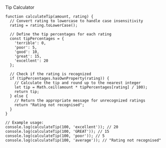Tip Calculator

    function calculateTip(amount, rating) {
      // Convert rating to lowercase to handle case insensitivity
      rating = rating.toLowerCase();
      
      // Define the tip percentages for each rating
      const tipPercentages = {
        'terrible': 0,
        'poor': 5,
        'good': 10,
        'great': 15,
        'excellent': 20
      };
    
      // Check if the rating is recognized
      if (tipPercentages.hasOwnProperty(rating)) {
        // Calculate the tip and round up to the nearest integer
        let tip = Math.ceil(amount * tipPercentages[rating] / 100);
        return tip;
      } else {
        // Return the appropriate message for unrecognized ratings
        return "Rating not recognised";
      }
    }
    
    // Example usage:
    console.log(calculateTip(100, 'excellent')); // 20
    console.log(calculateTip(100, 'GREAT')); // 15
    console.log(calculateTip(100, 'poor')); // 5
    console.log(calculateTip(100, 'average')); // "Rating not recognised"
